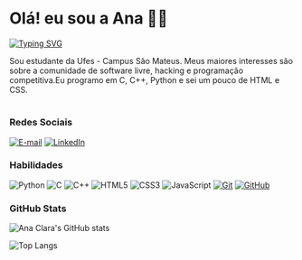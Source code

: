 # Olá! eu sou a Ana 👋🏻  
[![Typing SVG](https://readme-typing-svg.herokuapp.com/?color=fff&size=35&center=true&vCenter=true&width=1000&lines=Bem+vindo+ao+meu+perfil+do+GitHub!+:%29)](https://git.io/typing-svg) 

Sou estudante da Ufes - Campus São Mateus. Meus maiores interesses são sobre a comunidade de software livre, hacking e programação competitiva.Eu programo em C, C++, Python e sei um pouco de HTML e CSS.
#

### Redes Sociais
[![E-mail](https://img.shields.io/badge/-Email-000?style=for-the-badge&logo=microsoft-outlook&logoColor=E94D5F)](mailto:aninhasesna@gmail.com)
[![LinkedIn](https://img.shields.io/badge/-LinkedIn-000?style=for-the-badge&logo=linkedin&logoColor=30A3DC)](https://www.linkedin.com/in/anaclara2121/)
  


### Habilidades
![Python](https://img.shields.io/badge/Python-000?style=for-the-badge&logo=python&logoColor=30A3DC)
![C](https://img.shields.io/badge/C-000?style=for-the-badge&logo=c&logoColor=30A3DC)
![C++](https://img.shields.io/badge/C%2B%2B-000?style=for-the-badge&logo=c%2B%2B&logoColor=30A3DC)
![HTML5](https://img.shields.io/badge/HTML-000?style=for-the-badge&logo=html5&logoColor=30A3DC)
![CSS3](https://img.shields.io/badge/CSS3-000?style=for-the-badge&logo=css3&logoColor=E94D5F)
![JavaScript](https://img.shields.io/badge/JavaScript-000?style=for-the-badge&logo=javascript&logoColor=30A3DC)
[![Git](https://img.shields.io/badge/Git-000?style=for-the-badge&logo=git&logoColor=E94D5F)](https://git-scm.com/doc)
[![GitHub](https://img.shields.io/badge/GitHub-000?style=for-the-badge&logo=github&logoColor=30A3DC)](https://docs.github.com/)

### GitHub Stats

![Ana Clara's GitHub stats](https://github-readme-stats.vercel.app/api?username=Aninhanesuto&theme=midnight-purple&show_icons=true)


![Top Langs](https://github-readme-stats-git-masterrstaa-rickstaa.vercel.app/api/top-langs/?username=Aninhanesuto&layout=compact&bg_color=000&border_color=30A3DC&title_color=E94D5F&text_color=FFF)
